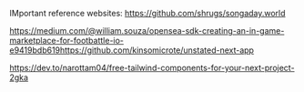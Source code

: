 IMportant reference websites:
https://github.com/shrugs/songaday.world

https://medium.com/@william.souza/opensea-sdk-creating-an-in-game-marketplace-for-footbattle-io-e9419bdb619https://github.com/kinsomicrote/unstated-next-app

https://dev.to/narottam04/free-tailwind-components-for-your-next-project-2gka

